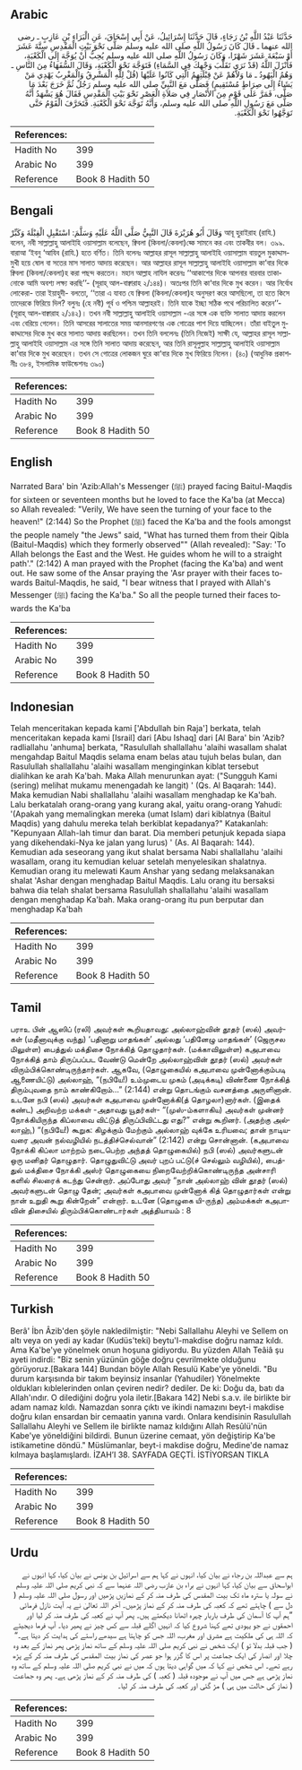 ## Arabic


<div dir="rtl" lang="ar" style={{fontSize:'larger',backgroundColor:'#f8f9fa',padding:20}}>
حَدَّثَنَا عَبْدُ اللَّهِ بْنُ رَجَاءٍ، قَالَ حَدَّثَنَا إِسْرَائِيلُ، عَنْ أَبِي إِسْحَاقَ، عَنِ الْبَرَاءِ بْنِ عَازِبٍ ـ رضى الله عنهما ـ قَالَ كَانَ رَسُولُ اللَّهِ صلى الله عليه وسلم صَلَّى نَحْوَ بَيْتِ الْمَقْدِسِ سِتَّةَ عَشَرَ أَوْ سَبْعَةَ عَشَرَ شَهْرًا، وَكَانَ رَسُولُ اللَّهِ صلى الله عليه وسلم يُحِبُّ أَنْ يُوَجَّهَ إِلَى الْكَعْبَةِ، فَأَنْزَلَ اللَّهُ ‏(‏قَدْ نَرَى تَقَلُّبَ وَجْهِكَ فِي السَّمَاءِ‏)‏ فَتَوَجَّهَ نَحْوَ الْكَعْبَةِ، وَقَالَ السُّفَهَاءُ مِنَ النَّاسِ ـ وَهُمُ الْيَهُودُ ـ مَا وَلاَّهُمْ عَنْ قِبْلَتِهِمُ الَّتِي كَانُوا عَلَيْهَا ‏(‏قُلْ لِلَّهِ الْمَشْرِقُ وَالْمَغْرِبُ يَهْدِي مَنْ يَشَاءُ إِلَى صِرَاطٍ مُسْتَقِيمٍ‏)‏ فَصَلَّى مَعَ النَّبِيِّ صلى الله عليه وسلم رَجُلٌ ثُمَّ خَرَجَ بَعْدَ مَا صَلَّى، فَمَرَّ عَلَى قَوْمٍ مِنَ الأَنْصَارِ فِي صَلاَةِ الْعَصْرِ نَحْوَ بَيْتِ الْمَقْدِسِ فَقَالَ هُوَ يَشْهَدُ أَنَّهُ صَلَّى مَعَ رَسُولِ اللَّهِ صلى الله عليه وسلم، وَأَنَّهُ تَوَجَّهَ نَحْوَ الْكَعْبَةِ‏.‏ فَتَحَرَّفَ الْقَوْمُ حَتَّى تَوَجَّهُوا نَحْوَ الْكَعْبَةِ‏.‏
</div>
<div style={{backgroundColor:'#f8f9fa',padding:20, marginBottom: 10}}><table> <thead> <tr> <th>References:</th> <th></th> </tr> </thead> <tbody><tr><td>Hadith No</td><td>399</td></tr><tr><td>Arabic No</td><td>399</td></tr><tr><td>Reference</td><td>Book 8 Hadith 50</td></tr></tbody></table></div>

## Bengali


<div dir="ltr" lang="bn" style={{fontSize:'larger',backgroundColor:'#f8f9fa',padding:20}}>
وَقَالَ أَبُو هُرَيْرَةَ قَالَ النَّبِيُّ صَلَّى اللَّهُ عَلَيْهِ وَسَلَّمَ: اسْتَقْبِلِ الْقِبْلَةَ وَكَبِّرْ আবূ হুরাইরাহ (রাযি.) বলেন, নবী সাল্লাল্লাহু আলাইহি ওয়াসাল্লাম বলেছেন, ক্বিবলা (কিবলা/কেবলা)হ্কে সামনে কর এবং তাকবীর বল। ৩৯৯. বারাআ ‘ইবনু ‘আযিব (রাযি.) হতে বর্ণিত। তিনি বলেনঃ আল্লাহর রাসূল সাল্লাল্লাহু আলাইহি ওয়াসাল্লাম বায়তুল মুকাদ্দাসমুখী হয়ে ষোল বা সতের মাস সালাত আদায় করেছেন। আর আল্লাহর রাসূল সাল্লাল্লাহু আলাইহি ওয়াসাল্লাম কা’বার দিকে ক্বিবলা (কিবলা/কেবলা)হ করা পছন্দ করতেন। মহান আল্লাহ নাযিল করেনঃ ‘‘আকাশের দিকে আপনার বারবার তাকানোকে আমি অবশ্য লক্ষ্য করছি’’- (সূরাহ্ আল-বাক্বারাহ ২/১৪৪)। অতঃপর তিনি কা‘বার দিকে মুখ করেন। আর নির্বোধ লোকেরা- তারা ইয়াহুদী- বলতো, ‘‘তারা এ যাবত যে ক্বিবলা (কিবলা/কেবলা)হ অনুসরণ করে আসছিলো, তা হতে কিসে তাদেরকে ফিরিয়ে দিল? বলুনঃ (হে নবী) পূর্ব ও পশ্চিম আল্লাহরই। তিনি যাকে ইচ্ছা সঠিক পথে পরিচালিত করেন’’- (সূরাহ্ আল-বাক্বারাহ ২/১৪২)। তখন নবী সাল্লাল্লাহু আলাইহি ওয়াসাল্লাম -এর সঙ্গে এক ব্যক্তি সালাত আদায় করলেন এবং বেরিয়ে গেলেন। তিনি আসরের সালাতের সময় আনসারগণের এক গোত্রের পাশ দিয়ে যাচ্ছিলেন। তাঁরা বাইতুল মুকাদ্দাসের দিকে মুখ করে সালাত আদায় করছিলেন। তখন তিনি বললেনঃ (তিনি নিজেই) সাক্ষী যে, আল্লাহর রাসূল সাল্লাল্লাহু আলাইহি ওয়াসাল্লাম এর সঙ্গে তিনি সালাত আদায় করেছেন, আর তিনি রাসূলুল্লাহ সাল্লাল্লাহু আলাইহি ওয়াসাল্লাম কা’বার দিকে মুখ করেছেন। তখন সে গোত্রের লোকজন ঘুরে কা‘বার দিকে মুখ ফিরিয়ে নিলেন। (৪০) (আধুনিক প্রকাশনীঃ ৩৮৪, ইসলামিক ফাউন্ডেশনঃ ৩৯০)
</div>
<div style={{backgroundColor:'#f8f9fa',padding:20, marginBottom: 10}}><table> <thead> <tr> <th>References:</th> <th></th> </tr> </thead> <tbody><tr><td>Hadith No</td><td>399</td></tr><tr><td>Arabic No</td><td>399</td></tr><tr><td>Reference</td><td>Book 8 Hadith 50</td></tr></tbody></table></div>

## English


<div dir="ltr" lang="en" style={{fontSize:'larger',backgroundColor:'#f8f9fa',padding:20}}>
Narrated Bara' bin 'Azib:Allah's Messenger (ﷺ) prayed facing Baitul-Maqdis for sixteen or seventeen months but he loved to face the Ka'ba (at Mecca) so Allah revealed: "Verily, We have seen the turning of your face to the heaven!" (2:144) So the Prophet (ﷺ) faced the Ka'ba and the fools amongst the people namely "the Jews" said, "What has turned them from their Qibla (Baitul-Maqdis) which they formerly observed"" (Allah revealed): "Say: 'To Allah belongs the East and the West. He guides whom he will to a straight path'." (2:142) A man prayed with the Prophet (facing the Ka'ba) and went out. He saw some of the Ansar praying the 'Asr prayer with their faces towards Baitul-Maqdis, he said, "I bear witness that I prayed with Allah's Messenger (ﷺ) facing the Ka'ba." So all the people turned their faces towards the Ka'ba
</div>
<div style={{backgroundColor:'#f8f9fa',padding:20, marginBottom: 10}}><table> <thead> <tr> <th>References:</th> <th></th> </tr> </thead> <tbody><tr><td>Hadith No</td><td>399</td></tr><tr><td>Arabic No</td><td>399</td></tr><tr><td>Reference</td><td>Book 8 Hadith 50</td></tr></tbody></table></div>

## Indonesian


<div dir="ltr" lang="id" style={{fontSize:'larger',backgroundColor:'#f8f9fa',padding:20}}>
Telah menceritakan kepada kami ['Abdullah bin Raja'] berkata, telah menceritakan kepada kami [Israil] dari [Abu Ishaq] dari [Al Bara' bin 'Azib? radliallahu 'anhuma] berkata, "Rasulullah shallallahu 'alaihi wasallam shalat mengahdap Baitul Maqdis selama enam belas atau tujuh belas bulan, dan Rasulullah shallallahu 'alaihi wasallam menginginkan kiblat tersebut dialihkan ke arah Ka'bah. Maka Allah menurunkan ayat: ("Sungguh Kami (sering) melihat mukamu menengadah ke langit) ' (Qs. Al Baqarah: 144). Maka kemudian Nabi shallallahu 'alaihi wasallam menghadap ke Ka'bah. Lalu berkatalah orang-orang yang kurang akal, yaitu orang-orang Yahudi: '(Apakah yang memalingkan mereka (umat Islam) dari kiblatnya (Baitul Maqdis) yang dahulu mereka telah berkiblat kepadanya?" Katakanlah: "Kepunyaan Allah-lah timur dan barat. Dia memberi petunjuk kepada siapa yang dikehendaki-Nya ke jalan yang lurus) ' (As. Al Baqarah: 144). Kemudian ada seseorang yang ikut shalat bersama Nabi shallallahu 'alaihi wasallam, orang itu kemudian keluar setelah menyelesikan shalatnya. Kemudian orang itu melewati Kaum Anshar yang sedang melaksanakan shalat 'Ashar dengan menghadap Baitul Maqdis. Lalu orang itu bersaksi bahwa dia telah shalat bersama Rasulullah shallallahu 'alaihi wasallam dengan menghadap Ka'bah. Maka orang-orang itu pun berputar dan menghadap Ka'bah
</div>
<div style={{backgroundColor:'#f8f9fa',padding:20, marginBottom: 10}}><table> <thead> <tr> <th>References:</th> <th></th> </tr> </thead> <tbody><tr><td>Hadith No</td><td>399</td></tr><tr><td>Arabic No</td><td>399</td></tr><tr><td>Reference</td><td>Book 8 Hadith 50</td></tr></tbody></table></div>

## Tamil


<div dir="ltr" lang="ta" style={{fontSize:'larger',backgroundColor:'#f8f9fa',padding:20}}>
பராஉ பின் ஆஸிப் (ரலி) அவர்கள் கூறியதாவது: அல்லாஹ்வின் தூதர் (ஸல்) அவர்கள் (மதீனாவுக்கு வந்து) ‘பதினாறு மாதங்கள்’ அல்லது ‘பதினேழு மாதங்கள்’ (ஜெருசல மிலுள்ள) பைத்துல் மக்திசை நோக்கித் தொழுதார்கள். (மக்காவிலுள்ள) கஅபாவை நோக்கித் தாம் திருப்பப்பட வேண்டு மென்றே அல்லாஹ்வின் தூதர் (ஸல்) அவர்கள் விரும்பிக்கொண்டிருந்தார்கள். ஆகவே, (தொழுகையில் கஅபாவை முன்னோக்கும்படி ஆணையிட்டு) அல்லாஹ், “(நபியே!) உம்முடைய முகம் (அடிக்கடி) விண்ணை நோக்கித் திரும்புவதை நாம் காண்கிறோம்...” (2:144) என்று தொடங்கும் வசனத்தை அருளினான். உடனே நபி (ஸல்) அவர்கள் கஅபாவை முன்னோக்கி(த் தொழலா)னார்கள். (இதைக் கண்ட) அறிவற்ற மக்கள் -அதாவது யூதர்கள்- “(முஸ்-ம்களாகிய) அவர்கள் முன்னர் நோக்கியிருந்த கிப்லாவை விட்டுத் திருப்பிவிட்டது எது?” என்று கூறினர். (அதற்கு அல்லாஹ்,) “(நபியே!) கூறுக: கிழக்கும் மேற்கும் அல்லாஹ் வுக்கே உரியவை; தான் நாடியவரை அவன் நல்வழியில் நடத்திச்செல்வான்” (2:142) என்று சொன்னான். (கஅபாவை நோக்கி கிப்லா மாற்றம் நடைபெற்ற அந்தத் தொழுகையில்) நபி (ஸல்) அவர்களுடன் ஒரு மனிதர் தொழுதார். தொழுதுவிட்டு அவர் புறப் பட்டு(ச் செல்லும் வழியில்), பைத்துல் மக்திசை நோக்கி அஸ்ர் தொழுகையை நிறைவேற்றிக்கொண்டிருந்த அன்சாரி களில் சிலரைக் கடந்து சென்றார். அப்போது அவர் “நான் அல்லாஹ் வின் தூதர் (ஸல்) அவர்களுடன் தொழு தேன்; அவர்கள் கஅபாவை முன்னோக் கித் தொழுதார்கள் என்று நான் உறுதி கூறு கின்றேன்” என்றார். உடனே (தொழுகை யி-ருந்த) அம்மக்கள் கஅபாவின் திசையில் திரும்பிக்கொண்டார்கள் அத்தியாயம் : 8
</div>
<div style={{backgroundColor:'#f8f9fa',padding:20, marginBottom: 10}}><table> <thead> <tr> <th>References:</th> <th></th> </tr> </thead> <tbody><tr><td>Hadith No</td><td>399</td></tr><tr><td>Arabic No</td><td>399</td></tr><tr><td>Reference</td><td>Book 8 Hadith 50</td></tr></tbody></table></div>

## Turkish


<div dir="ltr" lang="tr" style={{fontSize:'larger',backgroundColor:'#f8f9fa',padding:20}}>
Berâ' İbn Âzib'den şöyle nakledilmiştir: "Nebi Sallallahu Aleyhi ve Sellem on altı veya on yedi ay kadar (Kudüs'teki) beytu'I-makdise doğru namaz kıldı. Ama Ka'be'ye yönelmek onun hoşuna gidiyordu. Bu yüzden Allah Teâiâ şu ayeti indirdi: "Biz senin yüzünün göğe doğru çevrilmekte olduğunu görüyoruz.[Bakara 144] Bundan böyle Allah Resulü Kabe'ye yöneldi. "Bu durum karşısında bir takım beyinsiz insanlar (Yahudiler) Yönelmekte oldukları kıblelerinden onlan çeviren nedir? dediler. De ki: Doğu da, batı da Allah'ındır. O dilediğini doğru yola iletir.[Bakara 142] Nebi s.a.v. ile birlikte bir adam namaz kıldı. Namazdan sonra çıktı ve ikindi namazını beyt-i makdise doğru kılan ensardan bir cemaatin yanına vardı. Onlara kendisinin Rasulullah Sallallahu Aleyhi ve Sellem ile birlikte namaz kıldığını Allah Resûlü'nün Kabe'ye yöneldiğini bildirdi. Bunun üzerine cemaat, yön değiştirip Ka'be istikametine döndü." Müslümanlar, beyt-i makdise doğru, Medine'de namaz kılmaya başlamışlardı. İZAH’I 38. SAYFADA GEÇTİ. İSTİYORSAN TIKLA
</div>
<div style={{backgroundColor:'#f8f9fa',padding:20, marginBottom: 10}}><table> <thead> <tr> <th>References:</th> <th></th> </tr> </thead> <tbody><tr><td>Hadith No</td><td>399</td></tr><tr><td>Arabic No</td><td>399</td></tr><tr><td>Reference</td><td>Book 8 Hadith 50</td></tr></tbody></table></div>

## Urdu


<div dir="rtl" lang="ur" style={{fontSize:'larger',backgroundColor:'#f8f9fa',padding:20}}>
ہم سے عبداللہ بن رجاء نے بیان کیا، انہوں نے کہا ہم سے اسرائیل بن یونس نے بیان کیا، کہا انہوں نے ابواسحاق سے بیان کیا، کہا انہوں نے براء بن عازب رضی اللہ عنہما سے کہ نبی کریم صلی اللہ علیہ وسلم نے سولہ یا سترہ ماہ تک بیت المقدس کی طرف منہ کر کے نمازیں پڑھیں اور رسول صلی اللہ علیہ وسلم ( دل سے ) چاہتے تھے کہ کعبہ کی طرف منہ کر کے نماز پڑھیں۔ آخر اللہ تعالیٰ نے یہ آیت نازل فرمائی ”ہم آپ کا آسمان کی طرف باربار چہرہ اٹھانا دیکھتے ہیں۔ پھر آپ نے کعبہ کی طرف منہ کر لیا اور احمقوں نے جو یہودی تھے کہنا شروع کیا کہ انہیں اگلے قبلہ سے کس چیز نے پھیر دیا۔ آپ فرما دیجیئے کہ اللہ ہی کی ملکیت ہے مشرق اور مغرب، اللہ جس کو چاہتا ہے سیدھے راستے کی ہدایت کر دیتا ہے۔“ ( جب قبلہ بدلا تو ) ایک شخص نے نبی کریم صلی اللہ علیہ وسلم کے ساتھ نماز پڑھی پھر نماز کے بعد وہ چلا اور انصار کی ایک جماعت پر اس کا گزر ہوا جو عصر کی نماز بیت المقدس کی طرف منہ کر کے پڑھ رہے تھے۔ اس شخص نے کہا کہ میں گواہی دیتا ہوں کہ میں نے نبی کریم صلی اللہ علیہ وسلم کے ساتھ وہ نماز پڑھی ہے جس میں آپ نے موجودہ قبلہ ( کعبہ ) کی طرف منہ کر کے نماز پڑھی ہے۔ پھر وہ جماعت ( نماز کی حالت میں ہی ) مڑ گئی اور کعبہ کی طرف منہ کر لیا۔
</div>
<div style={{backgroundColor:'#f8f9fa',padding:20, marginBottom: 10}}><table> <thead> <tr> <th>References:</th> <th></th> </tr> </thead> <tbody><tr><td>Hadith No</td><td>399</td></tr><tr><td>Arabic No</td><td>399</td></tr><tr><td>Reference</td><td>Book 8 Hadith 50</td></tr></tbody></table></div>